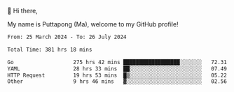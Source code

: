 👋 Hi there,

My name is Puttapong (Ma), welcome to my GitHub profile!

<!--START_SECTION:waka-->

```txt
From: 25 March 2024 - To: 26 July 2024

Total Time: 381 hrs 18 mins

Go                   275 hrs 42 mins ██████████████████░░░░░░░   72.31 %
YAML                 28 hrs 33 mins  ██░░░░░░░░░░░░░░░░░░░░░░░   07.49 %
HTTP Request         19 hrs 53 mins  █▒░░░░░░░░░░░░░░░░░░░░░░░   05.22 %
Other                9 hrs 46 mins   ▓░░░░░░░░░░░░░░░░░░░░░░░░   02.56 %
```

<!--END_SECTION:waka-->
